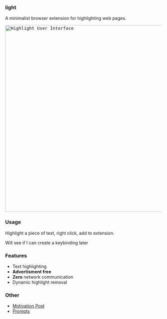 ### light

A minimalist browser extension for highlighting web pages.

<!-- <kbd>![Highlight User Interface](https://gift2htif5exwt2d.public.blob.vercel-storage.com/misc/light-2 "a title")</kbd> -->

<kbd><img src="https://gift2htif5exwt2d.public.blob.vercel-storage.com/misc/light-2" alt="Highlight User Interface" width="600" height="600"></kbd>

### Usage

Highlight a piece of text, right click, add to extension.

Will see if I can create a keybinding later

### Features

- Text highlighting
- **Advertisment free**
- **Zero** network communication
- Dynamic highlight removal

### Other

- [Motivation Post](https://gwuah.com/fragments/light.html)
- [Prompts](./agent.md)
